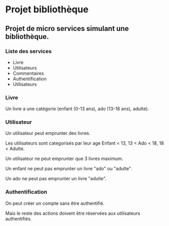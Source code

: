 # Projet bibliothèque
## Projet de micro services simulant une bibliothèque.

### Liste des services
- Livre
- Utilisateurs
- Commentaires
- Authentification
- Utilisateurs


### Livre
Un livre a une catégorie (enfant (0-13 ans), ado (13-18 ans), adulte).

### Utilisateur 
Un utilisateur peut emprunter des livres.

Les utilisateurs sont categorisés par leur age Enfant < 13, 13 < Ado < 18, 18 < Adulte.

Un utilisateur ne peut emprunter que 3 livres maximum.

Un enfant ne peut pas emprunter un livre "ado" ou "adulte".

Un ado ne peut pas emprunter un livre "adulte".

### Authentification
On peut créer un compte sans être authentifié.

Mais le reste des actions doivent être réservées aux utilisateurs authentifiés.
